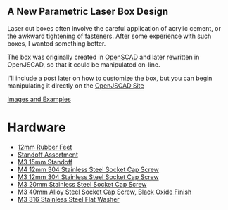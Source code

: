 ## A New Parametric Laser Box Design

Laser cut boxes often involve the careful application of acrylic cement, or the awkward tightening of fasteners. After some experience with such boxes, I wanted something better.

The box was originally created in [OpenSCAD](http://openscad.org) and later rewritten in OpenJSCAD, so that it could be manipulated on-line.

I'll include a post later on how to customize the box, but you can begin manipulating it directly on the [OpenJSCAD Site](http://openjscad.org/#https://raw.githubusercontent.com/kak-bo-che/sturdy_box/master/sturdy_box.jscad)

[Images and Examples](http://kak-bo-che.github.io/laser/2016/01/07/sturdy-box.html)

# Hardware
* [12mm Rubber Feet](http://www.amazon.com/gp/product/B008LTY1NO?psc=1&redirect=true&ref_=oh_aui_detailpage_o06_s00)
* [Standoff Assortment](http://www.amazon.com/gp/product/B00MNG2T6W?psc=1&redirect=true&ref_=oh_aui_detailpage_o07_s00)
* [M3 15mm Standoff](http://www.amazon.com/gp/product/B00GWF6GQO?psc=1&redirect=true&ref_=oh_aui_detailpage_o04_s01)
* [M4 12mm 304 Stainless Steel Socket Cap Screw](http://www.amazon.com/gp/product/B000FN3UCW?psc=1&redirect=true&ref_=oh_aui_detailpage_o06_s00)
* [M3 12mm 304 Stainless Steel Socket Cap Screw](http://www.amazon.com/gp/product/B000FN3U8G?psc=1&redirect=true&ref_=oh_aui_detailpage_o06_s00)
* [M3 20mm Stainless Steel Socket Cap Screw](http://www.amazon.com/gp/product/B000FN21AO?psc=1&redirect=true&ref_=oh_aui_detailpage_o06_s03)
* [M3 40mm Alloy Steel Socket Cap Screw, Black Oxide Finish](http://www.amazon.com/gp/product/B005A0HQMU?psc=1&redirect=true&ref_=oh_aui_detailpage_o05_s00)
* [M3 316 Stainless Steel Flat Washer](http://www.amazon.com/gp/product/B009OJZJUE?psc=1&redirect=true&ref_=oh_aui_detailpage_o06_s00)